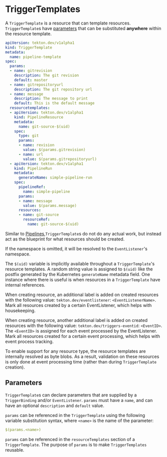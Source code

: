 # TriggerTemplates
A `TriggerTemplate` is a resource that can template resources.
`TriggerTemplate`s have [parameters](#parameters) that can be substituted **anywhere**
within the resource template.

<!-- FILE: examples/triggertemplates/triggertemplate.yaml -->
```YAML
apiVersion: tekton.dev/v1alpha1
kind: TriggerTemplate
metadata:
  name: pipeline-template
spec:
  params:
  - name: gitrevision
    description: The git revision
    default: master
  - name: gitrepositoryurl
    description: The git repository url
  - name: message
    description: The message to print
    default: This is the default message
  resourcetemplates:
  - apiVersion: tekton.dev/v1alpha1
    kind: PipelineResource
    metadata:
      name: git-source-$(uid)
    spec:
      type: git
      params:
      - name: revision
        value: $(params.gitrevision)
      - name: url
        value: $(params.gitrepositoryurl)
  - apiVersion: tekton.dev/v1alpha1
    kind: PipelineRun
    metadata:
      generateName: simple-pipeline-run
    spec:
      pipelineRef:
        name: simple-pipeline
      params:
      - name: message
        value: $(params.message)
      resources:
      - name: git-source
        resourceRef:
          name: git-source-$(uid)
```

Similar to [Pipelines](https://github.com/tektoncd/pipeline/blob/master/docs/pipelines.md),`TriggerTemplate`s do not do any actual work, but instead act as the blueprint for what resources should be created.

If the namespace is omitted, it will be resolved to the `EventListener`'s namespace.

The `$(uid)` variable is implicitly available throughout a `TriggerTemplate`'s resource templates.
A random string value is assigned to `$(uid)` like the postfix generated by the Kubernetes `generateName` metadata field.
One instance where there is useful is when resources in a `TriggerTemplate` have internal references.

When creating resource, an additional label is added on created resources with the following value: `tekton.dev/eventlistener`: `<EventListenerName>`.
Mark all resources created by a certain EventListener, which helps with housekeeping.

When creating resource, another additional label is added on created resources with the following value: `tekton.dev/triggers-eventid`: `<EventID>`.  The `<EventID>` is assigned for each event processed by the EventListener. 
Mark all resources created for a certain event processing, which helps with event process tracking.

To enable support for any resource type, the resource templates are internally resolved as byte blobs.
As a result, validation on these resources is only done at event processing time (rather than during `TriggerTemplate` creation).

## Parameters
`TriggerTemplate`s can declare parameters that are supplied by a
`TriggerBinding` and/or `EventListener`. `params` must have a `name`, and can have an optional
`description` and `default` value.

`params` can be referenced in the `TriggerTemplate` using the following
variable substitution syntax, where `<name>` is the name of the parameter:
```YAML
$(params.<name>)
```
`params` can be referenced in the `resourceTemplates` section of a
`TriggerTemplate`. The purpose of `params` is to make `TriggerTemplates`
reusable.
